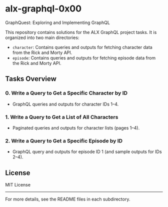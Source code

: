 # alx-graphql-0x00

GraphQuest: Exploring and Implementing GraphQL

This repository contains solutions for the ALX GraphQL project tasks. It is organized into two main directories:

- `character`: Contains queries and outputs for fetching character data from the Rick and Morty API.
- `episode`: Contains queries and outputs for fetching episode data from the Rick and Morty API.

## Tasks Overview

### 0. Write a Query to Get a Specific Character by ID
- GraphQL queries and outputs for character IDs 1–4.

### 1. Write a Query to Get a List of All Characters
- Paginated queries and outputs for character lists (pages 1–4).

### 2. Write a Query to Get a Specific Episode by ID
- GraphQL query and outputs for episode ID 1 (and sample outputs for IDs 2–4).

## License
MIT License

---
For more details, see the README files in each subdirectory.
